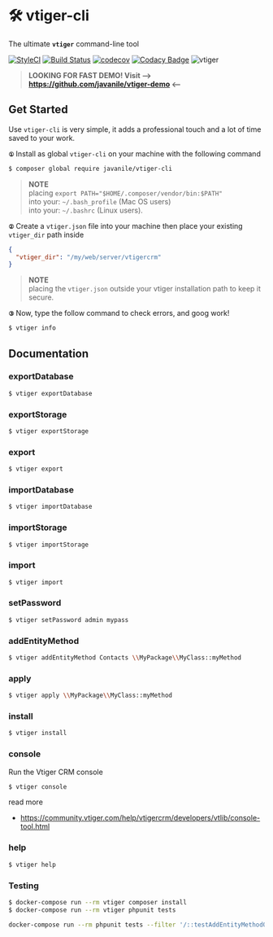 # 🛠 vtiger-cli

The ultimate **`vtiger`** command-line tool

[![StyleCI](https://github.styleci.io/repos/137904364/shield?branch=master)](https://github.styleci.io/repos/137904364)
[![Build Status](https://travis-ci.org/javanile/vtiger-cli.svg?branch=master)](https://travis-ci.org/javanile/vtiger-cli)
[![codecov](https://codecov.io/gh/javanile/vtiger-cli/branch/master/graph/badge.svg)](https://codecov.io/gh/javanile/vtiger-cli)
[![Codacy Badge](https://api.codacy.com/project/badge/Grade/9bf441fc44d94bafbbe5f509251acb68)](https://www.codacy.com/app/francescobianco/vtiger-cli?utm_source=github.com&amp;utm_medium=referral&amp;utm_content=javanile/vtiger-cli&amp;utm_campaign=Badge_Grade)
![vtiger](https://github.com/javanile/vtiger-cli/raw/master/vtiger.png)

> **LOOKING FOR FAST DEMO! Visit --> https://github.com/javanile/vtiger-demo <--**

## Get Started

Use `vtiger-cli` is very simple, it adds a professional touch and a lot of time saved to your work.

**`①`** Install as global `vtiger-cli` on your machine with the following command
```bash
$ composer global require javanile/vtiger-cli
```
> **NOTE** \
> placing `export PATH="$HOME/.composer/vendor/bin:$PATH"` \
> into your: `~/.bash_profile` (Mac OS users) \
> into your: `~/.bashrc` (Linux users).

**`②`** Create a `vtiger.json` file into your machine then place your existing `vtiger_dir` path inside
```json
{
  "vtiger_dir": "/my/web/server/vtigercrm"
}
```
> **NOTE** \
> placing the `vtiger.json` outside your vtiger installation path to keep it secure.

**`③`** Now, type the follow command to check errors, and goog work!
```bash
$ vtiger info
```

## Documentation

### exportDatabase

```bash
$ vtiger exportDatabase 
```

### exportStorage

```bash
$ vtiger exportStorage
```

### export

```bash
$ vtiger export
```

### importDatabase

```bash
$ vtiger importDatabase
```

### importStorage

```bash
$ vtiger importStorage
```

### import

```bash
$ vtiger import
```

### setPassword

```bash
$ vtiger setPassword admin mypass
```

### addEntityMethod

```bash
$ vtiger addEntityMethod Contacts \\MyPackage\\MyClass::myMethod
```

### apply

```bash
$ vtiger apply \\MyPackage\\MyClass::myMethod
```

### install

```bash
$ vtiger install
```

### console

Run the Vtiger CRM console  

```bash
$ vtiger console
```

read more 
* https://community.vtiger.com/help/vtigercrm/developers/vtlib/console-tool.html


### help

```bash
$ vtiger help
```

### Testing

```bash
$ docker-compose run --rm vtiger composer install
$ docker-compose run --rm vtiger phpunit tests
```


```bash
docker-compose run --rm phpunit tests --filter '/::testAddEntityMethodOnRuntime/'
```
